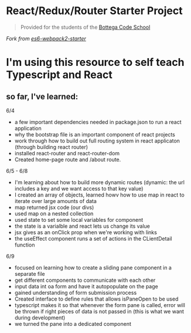 # React/Redux/Router Starter Project

> Provided for the students of the [Bottega Code School](https://bottega.tech/)

*Fork from [es6-webpack2-starter](https://github.com/micooz/es6-webpack2-starter)*

# I'm using this resource to self teach Typescript and React 

## so far, I've learned:


6/4
- a few important dependencies needed in package.json to run a react application
- why the bootstrap file is an important component of react projects
- work through how to build out full routing system in react applicaton (through  building react router)
- installed react-router and react-router-dom
- Created home-page route and /about route.

6/5 - 6/8
- I'm learning about how to build more dynamic routes (dynamic: the url includes a key and we want access to that key value)
- I created an array of objects, learned howv how to use map in react to iterate over large amounts of data
- map returned jsx code (our divs)
- used map on a nested collection
- used state to set some local variables for component
- the state is a varialble and react lets us change its value
- jsx gives as an onClick prop when we're working with links
- the useEffect component runs a set of actions in the CLientDetail function

6/9
- focused on learning how to create a sliding pane component in a separate file 
- get different components to communicate with each other
- input data int oa form and have it autopopulate on the page
- gained understanding of form submission process 
- Created interface to define rules that allows isPaneOpen to be used
- typescript makes it so that whenever the form pane is called, error will be thrown if right pieces of data is not passed in (this is what we want during development)
- we turned the pane into a dedicated component
